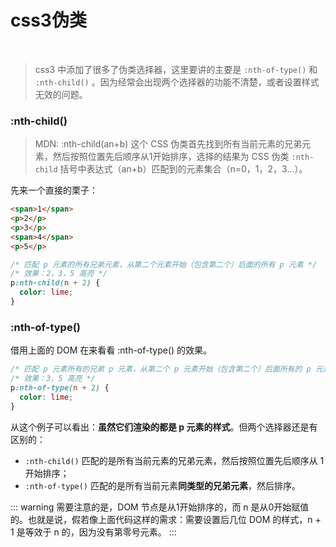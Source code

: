 <!--
 * @Description: css伪类
 * @Author: 林河
 * @Date: 2020-05-25 19:16:41
 * @LastEditTime: 2020-05-27 11:10:17
 * @LastEditors: 林河
--> 
# css3伪类
<br />

> css3 中添加了很多了伪类选择器，这里要讲的主要是 `:nth-of-type()` 和 `:nth-child()` 。因为经常会出现两个选择器的功能不清楚，或者设置样式无效的问题。

### :nth-child()

> MDN: :nth-child(an+b) 这个 CSS 伪类首先找到所有当前元素的兄弟元素，然后按照位置先后顺序从1开始排序，选择的结果为 CSS 伪类 `:nth-child` 括号中表达式（an+b）匹配到的元素集合（n=0，1，2，3...）。

先来一个直接的栗子：

``` html
<span>1</span>
<p>2</p>
<p>3</p>
<span>4</span>
<p>5</p>
```
 
``` css
/* 匹配 p 元素的所有兄弟元素，从第二个元素开始（包含第二个）后面的所有 p 元素 */
/* 效果：2，3，5 高亮 */
p:nth-child(n + 2) {
  color: lime;
}
```


### :nth-of-type()

借用上面的 DOM 在来看看 :nth-of-type() 的效果。

``` css
/* 匹配 p 元素所有的兄弟 p 元素，从第二个 p 元素开始（包含第二个）后面所有的 p 元素 */
/* 效果：3，5 高亮 */
p:nth-of-type(n + 2) {
  color: lime;
}
```

从这个例子可以看出：**虽然它们渲染的都是 p 元素的样式**。但两个选择器还是有区别的：

+ `:nth-child()` 匹配的是所有当前元素的兄弟元素，然后按照位置先后顺序从 1 开始排序；
+ `:nth-of-type()` 匹配的是所有当前元素**同类型的兄弟元素**，然后排序。 

::: warning
需要注意的是，DOM 节点是从1开始排序的，而 n 是从0开始赋值的。也就是说，假若像上面代码这样的需求：需要设置后几位 DOM 的样式，n + 1 是等效于 n 的，因为没有第零号元素。
:::

